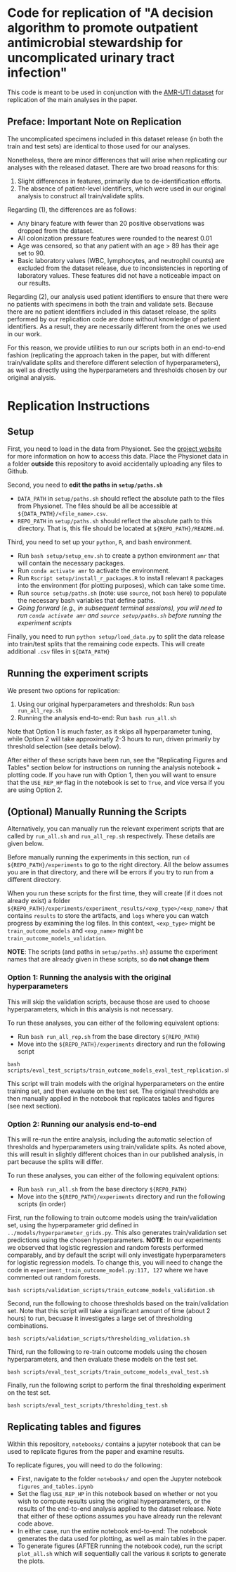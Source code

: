 # Code for replication of "A decision algorithm to promote outpatient antimicrobial stewardship for uncomplicated urinary tract infection"

This code is meant to be used in conjunction with the [AMR-UTI dataset](http://www.clinicalml.org/data/amr-dataset) for replication of the main analyses in the paper. 

## Preface: Important Note on Replication

The uncomplicated specimens included in this dataset release (in both the train and test sets) are identical to those used for our analyses.

Nonetheless, there are minor differences that will arise when replicating our analyses with the released dataset.  There are two broad reasons for this:
1. Slight differences in features, primarily due to de-identification efforts.
2. The absence of patient-level identifiers, which were used in our original analysis to construct all train/validate splits.

Regarding (1), the differences are as follows:
* Any binary feature with fewer than 20 positive observations was dropped from the dataset.
* All colonization pressure features were rounded to the nearest 0.01
* Age was censored, so that any patient with an age > 89 has their age set to 90.
* Basic laboratory values (WBC, lymphocytes, and neutrophil counts) are excluded from the dataset release, due to inconsistencies in reporting of laboratory values. These features did not have a noticeable impact on our results.

Regarding (2), our analysis used patient identifiers to ensure that there were no patients with specimens in both the train and validate sets.  Because there are no patient identifiers included in this dataset release, the splits performed by our replication code are done without knowledge of patient identifiers.  As a result, they are necessarily different from the ones we used in our work.

For this reason, we provide utilities to run our scripts both in an end-to-end fashion (replicating the approach taken in the paper, but with different train/validate splits and therefore different selection of hyperparameters), as well as directly using the hyperparameters and thresholds chosen by our original analysis.

# Replication Instructions

## Setup 

First, you need to load in the data from Physionet.  See the [project website](http://www.clinicalml.org/data/amr-dataset) for more information on how to access this data. Place the Physionet data in a folder **outside** this repository to avoid accidentally uploading any files to Github.

Second, you need to **edit the paths in `setup/paths.sh`** 
* `DATA_PATH` in `setup/paths.sh` should reflect the absolute path to the files from Physionet. The files should be all be accessible at `${DATA_PATH}/<file_name>.csv`.
* `REPO_PATH` in `setup/paths.sh` should reflect the absolute path to this directory.  That is, this file should be located at `${REPO_PATH}/README.md`.

Third, you need to set up your `python`, `R`, and bash environment.
* Run `bash setup/setup_env.sh` to create a python environment `amr` that will contain the necessary packages. 
* Run `conda activate amr` to activate the environment.
* Run `Rscript setup/install_r_packages.R` to install relevant `R` packages into the environment (for plotting purposes), which can take some time. 
* Run `source setup/paths.sh` (note: use `source`, not `bash` here) to populate the necessary bash variables that define paths.
* *Going forward (e.g., in subsequent terminal sessions), you will need to run `conda activate amr` and `source setup/paths.sh` before running the experiment scripts*

Finally, you need to run `python setup/load_data.py` to split the data release into train/test splits that the remaining code expects.  This will create additional `.csv` files in `${DATA_PATH}`

## Running the experiment scripts

We present two options for replication:
1. Using our original hyperparameters and thresholds: Run `bash run_all_rep.sh`
2. Running the analysis end-to-end: Run `bash run_all.sh`

Note that Option 1 is much faster, as it skips all hyperparameter tuning, while Option 2 will take approximatly 2-3 hours to run, driven primarily by threshold selection (see details below).

After either of these scripts have been run, see the "Replicating Figures and Tables" section below for instructions on running the analysis notebook + plotting code.  If you have run with Option 1, then you will want to ensure that the `USE_REP_HP` flag in the notebook is set to `True`, and vice versa if you are using Option 2.

## (Optional) Manually Running the Scripts

Alternatively, you can manually run the relevant experiment scripts that are called by `run_all.sh` and `run_all_rep.sh` respectively.  These details are given below.

Before manually running the experiments in this section, run `cd ${REPO_PATH}/experiments` to go to the right directory.  All the below assumes you are in that directory, and there will be errors if you try to run from a different directory.

When you run these scripts for the first time, they will create (if it does not already exist) a folder `${REPO_PATH}/experiments/experiment_results/<exp_type>/<exp_name>/` that contains `results` to store the artifacts, and `logs` where you can watch progress by examining the log files.  In this context, `<exp_type>` might be `train_outcome_models` and `<exp_name>` might be `train_outcome_models_validation`.  

**NOTE**: The scripts (and paths in `setup/paths.sh`) assume the experiment names that are already given in these scripts, so **do not change them**

### Option 1: Running the analysis with the original hyperparameters

This will skip the validation scripts, because those are used to choose hyperparameters, which in this analysis is not necessary.

To run these analyses, you can either of the following equivalent options:
* Run `bash run_all_rep.sh` from the base directory `${REPO_PATH}`
* Move into the `${REPO_PATH}/experiments` directory and run the following script
```
bash scripts/eval_test_scripts/train_outcome_models_eval_test_replication.sh
```
This script will train models with the original hyperparameters on the entire training set, and then evaluate on the test set.  The original thresholds are then manually applied in the notebook that replicates tables and figures (see next section).

### Option 2: Running our analysis end-to-end

This will re-run the entire analysis, including the automatic selection of thresholds and hyperparameters using train/validate splits.  As noted above, this will result in slightly different choices than in our published analysis, in part because the splits will differ.

To run these analyses, you can either of the following equivalent options:
* Run `bash run_all.sh` from the base directory `${REPO_PATH}`
* Move into the `${REPO_PATH}/experiments` directory and run the following scripts (in order)

First, run the following to train outcome models using the train/validation set, using the hyperparameter grid defined in `../models/hyperparameter_grids.py`. This also generates train/validation set predictions using the chosen hyperparameters.  **NOTE**: In our experiments we observed that logistic regression and random forests performed comparably, and by default the script will only investigate hyperparameters for logistic regression models.  To change this, you will need to change the code in `experiment_train_outcome_model.py:117, 127` where we have commented out random forests.
```
bash scripts/validation_scripts/train_outcome_models_validation.sh
``` 

Second, run the following to choose thresholds based on the train/validation set.  Note that this script will take a significant amount of time (about 2 hours) to run, becuase it investigates a large set of thresholding combinations.
```
bash scripts/validation_scripts/thresholding_validation.sh
```

Third, run the following to re-train outcome models using the chosen hyperparameters, and then evaluate these models on the test set.
```
bash scripts/eval_test_scripts/train_outcome_models_eval_test.sh
```

Finally, run the following script to perform the final thresholding experiment on the test set.
```
bash scripts/eval_test_scripts/thresholding_test.sh
```

## Replicating tables and figures

Within this repository, `notebooks/` contains a jupyter notebook that can be used to replicate figures from the paper and examine results.

To replicate figures, you will need to do the following:
* First, navigate to the folder `notebooks/` and open the Jupyter notebook `figures_and_tables.ipynb`
* Set the flag `USE_REP_HP` in this notebook based on whether or not you wish to compute results using the original hyperparameters, or the results of the end-to-end analysis applied to the dataset release.  Note that either of these options assumes you have already run the relevant code above.
* In either case, run the entire notebook end-to-end: The notebook generates the data used for plotting, as well as main tables in the paper.
* To generate figures (AFTER running the notebook code), run the script `plot_all.sh` which will sequentially call the various `R` scripts to generate the plots.
